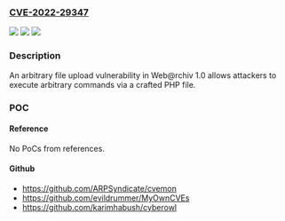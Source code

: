 ### [CVE-2022-29347](https://cve.mitre.org/cgi-bin/cvename.cgi?name=CVE-2022-29347)
![](https://img.shields.io/static/v1?label=Product&message=n%2Fa&color=blue)
![](https://img.shields.io/static/v1?label=Version&message=n%2Fa&color=blue)
![](https://img.shields.io/static/v1?label=Vulnerability&message=n%2Fa&color=brighgreen)

### Description

An arbitrary file upload vulnerability in Web@rchiv 1.0 allows attackers to execute arbitrary commands via a crafted PHP file.

### POC

#### Reference
No PoCs from references.

#### Github
- https://github.com/ARPSyndicate/cvemon
- https://github.com/evildrummer/MyOwnCVEs
- https://github.com/karimhabush/cyberowl

